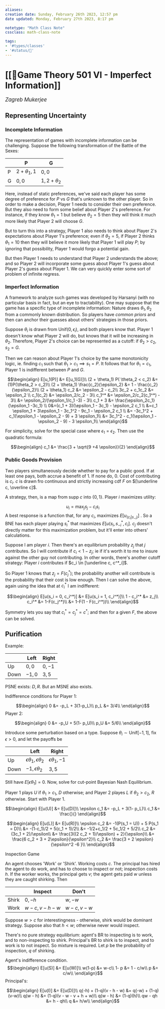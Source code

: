 ```yaml
---
aliases:
creation date: Sunday, February 26th 2023, 12:57 pm
date updated: Monday, February 27th 2023, 8:17 pm

notetype: "Math Class Note"
cssclass: math-class-note

tags: 
- '#types/classes'
- '#status/🚧'
---
```


# [[🚧Game Theory 501 VI - Imperfect Information]]
<span style = "font-size:120%"><i >Zagreb Mukerjee </i></span>


## Representing Uncertainty

### Incomplete Information

The representation of games with incomplete information can be challenging. Suppose the following transformation of the Battle of the Sexes: 

|     | P               | G     |
| --- | --------------- | ----- |
| P   | $2 + \theta_1, 1$ | $0,0$ |
| G   | $0,0$           | $1, 2 + \theta_2$      |


Here, instead of static preferences, we've said each player has some degree of preference for $P$ vs $G$ that's unknown to the other player. So in order to make a decision, Player $1$ needs to consider their own preference. But they also need to form some belief about Player 2's preference. For instance, if they know $\theta_1 = 1$ but believe $\theta_2 = 5$ then they will think it much more likely that Player $2$ will choose $G$.

But to turn this into a strategy, Player $1$ also needs to think about Player $2$'s expectations about Player $1$'s preference; even if $\theta_2 = 5$, if Player $2$ thinks $\theta_1 = 10$ then they will believe it more likely that Player $1$ will play $P$; by ignoring that possibility, Player $1$ would forgo a potential gain. 

But then Player $1$ needs to understand that Player $2$ understands the above; and so Player $2$ will incorporate some guess about Player $1$'s guess about Player $2$'s guess about Player $1$. We can very quickly enter some sort of problem of infinite regress.

### Imperfect Information

A framework to analyze such games was developed by Harsanyi (with no particular basis in fact, but an eye to tractability). One may suppose that the game has a specific type of incomplete information: Nature draws $\theta_1, \theta_2$ from a commonly known distribution. So players have *common priors* and then can anchor their guesses about others' strategies in those priors. 

Suppose $\theta_i$ is drawn from $\text{Unif}(0, \epsilon_i)$, and both players know that. Player $1$ doesn't know what Player $2$ will do, but knows that it will be increasing in $\theta_2$. Therefore, Player $2$'s choice can be represented as a cutoff: if $\theta_2 > c_2$, $s_2 = G$.  

Then we can reason about Player $1$'s choice by the same monotonicity logic, ie. finding $c_1$ such that $\theta_1 > c_1 \implies s_1 = P$. It follows that for $\theta_1 = c_1$, Player $1$ is indifferent between $P$ and $G$.

$$\begin{align}
E[u_1(P)] &= E[u_1(G)]\\
(2 + \theta_1) P( \theta_2 < c_2) &= (1)P(\theta_2 > c_2)\\
(2 + \theta_1) \frac{c_2}{\epsilon_2} &= 1 - \frac{c_2}{\epsilon_2}\\
(2 + \theta_1) c_2 &= \epsilon_2 - c_2\\
3c_2 + c_1c_2  &= \epsilon_2 \\
c_1(c_2) &= \epsilon_2/c_2 - 3\\
c_1^* &=  \epsilon_2/c_2(c_1^*) - 3\\
&=  \epsilon_2/(\epsilon_1/c_1 -3) - 3\\
c_1 + 3 &= \frac{\epsilon_2c_1}{\epsilon_1 -3c_1} \\
0&=(c_1 + 3)(\epsilon_1 - 3c_1) - \epsilon_2 c_1 \\
&=c_1 \epsilon_1  + 3\epsilon_1 - 3c_1^2 - 9c_1 - \epsilon_2 c_1 \\
&= -3c_1^2 + c_1(\epsilon_1 - \epsilon_2 - 9) + 3 \epsilon_1\\
&= 3c_1^2 - c_1(\epsilon_1 - \epsilon_2 - 9) - 3 \epsilon_1\\
\end{align}$$

For simplicity, solve for the special case where $\epsilon_1 = \epsilon_2$. Then use the quadratic formula: 

$$\begin{align}
c_1 &= \frac{3 + \sqrt{9 +4 \epsilon}}{2}
\end{align}$$

### Public Goods Provision

Two players simultaneously decide whether to pay for a public good. If at least one pays, both accrue a benefit of $1$. If none do, $0$. Cost of contributing is $c_i$. $c$ is drawn fro continuous and strictly increasing cdf $F$ on $[\underline c, \overline c]$. 

A strategy, then, is a map from $\text{supp} \; c$ into $\{0,1\}$. Player $i$ maximizes utility: 

$$ u_i = \max_j s_j - c_i s_i$$
A best response is a function that, for any $c_i$, maximizes $E[u_(c_i|s_{-i})]$ . So a BNE has each player playing $s_i^*$ that maximizes $E[u(s_i, s_{-i}^*, c_i]$. $c_j$ doesn't directly matter for this maximization problem, but it'll enter into others' calculations. 

Suppose I am player $i$. Then there's an equilibrium probability $z_j$ that $j$ contributes. So I will contribute if $c_i < 1- z_j$; ie if it's worth it to me to insure against the other guy not contributing. In other words, there's another cutoff strategy: Player $i$ contributes if $c_i \in [\underline c, c^*_i]$. 

So Player $1$ knows that $z_j = F(c_j^*)$; the probability another will contribute is the probability that their cost is low enough. Then I can solve the above, again using the idea that at $c_i^*$ I am indifferent:

$$\begin{align}
E[u(s_i = 0, c_i^*)] &= E[u(s_i = 1, c_i^*)]\\
1 - c_i^* &= z_j\\
c_i^* &= 1-F(c_j^*)\\
&= 1-F(1 - F(c_i^*))\\
\end{align}$$

Symmetry lets you say that $c_i^* = c_j^* = c^*$; and then for a given $F$, the above can be solved. 


## Purification


Example:

|      | Left   | Right  |
| ---- | ------ | ------ |
| Up   | $0,0$  | $0,-1$ |
| Down | $-1,0$ | $3,5$  |

PSNE exists: $D,R$. But an MSNE also exists. 

Indifference conditions for Player $1$: 

$$\begin{align}
0 &= -p_L + 3(1-p_L)\\
p_L &= 3/4\\
\end{align}$$
Player $2$: 


$$\begin{align}
0 &= -p_U + 5(1- p_U)\\
p_U &= 5/6\\
\end{align}$$



Introduce some perturbation based on a type. Suppose $\theta_i \sim \text{Unif}[-1,1]$, fix $\epsilon > 0$, and let the payoffs be 


|      | Left   | Right  |
| ---- | ------ | ------ |
| Up   | $\epsilon \theta_1,\epsilon \theta_2$  | $\epsilon \theta_1,-1$ |
| Down | $-1,\epsilon \theta_2$ | $3,5$  |

Still have $E[\epsilon \theta_1] = 0$. Now, solve for cut-point Bayesian Nash Equilibrium. 

Player $1$ plays $U$ if $\theta_1 > c_1$, $D$ otherwise; and Player $2$ playes $L$ if $\theta_2 > c_2$, $R$ otherwise.  Start with Player $1$. 

$$\begin{align}
E[u(U)] &= E[u(D)]\\ 
\epsilon c_1  &= -p_L + 3(1- p_L)\\
c_1 &= \frac{}{}
\end{align}$$



$$\begin{align}
E[u(L)] &= E[u(R)]\\ 
\epsilon c_2  &= -1(P(s_1 = U)) + 5 P(s_1 = D)\\
&= -(1-c_1)/2 + 5(c_1 + 1)/2\\
&= -1/2+c_1/2 + 5c_1/2 + 5/2\\
c_2 &= (3c_1 + 2)/\epsilon\\
&= \frac{3((2 c_2 + 1)/\epsilon) + 2}{\epsilon}\\
&= \frac{6 c_2 + 3 + 2\epsilon}{\epsilon^2}\\
c_2 &= \frac{3 + 2 \epsilon}{\epsilon^2  -6 }\\
\end{align}$$













Inspection Game

An agent chooses 'Work' or 'Shirk'. Working costs $c$. The principal has hired the agent to do work, and has to choose to inspect or not; inspection costs $h$. If the worker works, the principal gets $v$; the agent gets paid $w$ unless they are caught shirking. Then

|       | Inspect      | Don't      |
| ----- | ------------ | ---------- |
| Shirk | $0, -h$      | $w, -w$     |
| Work  | $w - c, v-h-w$ | $w - c, v-w$ |


Suppose $w > c$ for interestingness - otherwise, shirk would be dominant strategy. Suppose also that $h < w$; otherwise never would inspect. 

There's no pure strategy equilibrium: agent's BR to inspecting is to work, and to non-inspecting to shirk. Principal's BR to shirk is to inspect, and to work is to not inspect. So mixture is required. Let $p$ be the probability of inspection, $q$ of shirking.

Agent's indifference condition.
$$\begin{align}
E[u(S)] &= E[u(W)]\\
w(1-p) &= w-c\\
1- p &= 1 - c/w\\
p &= c/w\\
\end{align}$$
Principal's:

$$\begin{align}
E[u(I)] &= E[u(D)]\\
q(-h) + (1-q)(v - h - w) &= q(-w) + (1-q)(v-w)\\
q(w - h) &= (1-q)(v - w - v + h + w)\\
q(w - h) &= (1-q)(h)\\
qw - qh &= h - qh\\
q &= h/w\\
\end{align}$$
